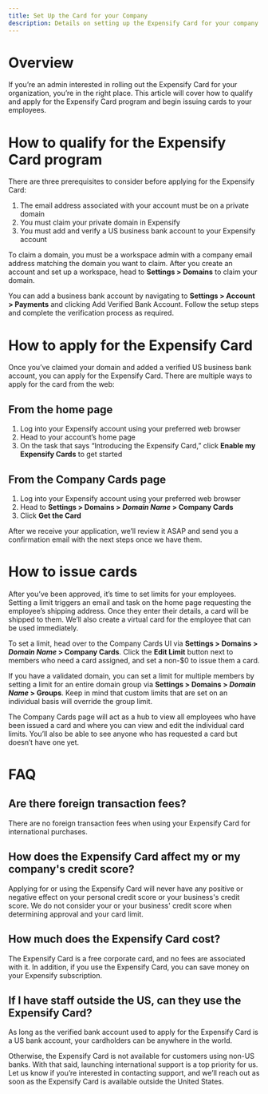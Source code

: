 ```yaml
---
title: Set Up the Card for your Company
description: Details on setting up the Expensify Card for your company as an admin
---
```

# Overview

If you’re an admin interested in rolling out the Expensify Card for your organization, you’re in the right place. This article will cover how to qualify and apply for the Expensify Card program and begin issuing cards to your employees. 

# How to qualify for the Expensify Card program

There are three prerequisites to consider before applying for the Expensify Card:

1. The email address associated with your account must be on a private domain
2. You must claim your private domain in Expensify
3. You must add and verify a US business bank account to your Expensify account
   
To claim a domain, you must be a workspace admin with a company email address matching the domain you want to claim. After you create an account and set up a workspace, head to **Settings > Domains** to claim your domain.

You can add a business bank account by navigating to **Settings > Account > Payments** and clicking Add Verified Bank Account. Follow the setup steps and complete the verification process as required.

# How to apply for the Expensify Card

Once you’ve claimed your domain and added a verified US business bank account, you can apply for the Expensify Card. There are multiple ways to apply for the card from the web:

## From the home page

1. Log into your Expensify account using your preferred web browser
2. Head to your account’s home page
3. On the task that says “Introducing the Expensify Card,” click **Enable my Expensify Cards** to get started

## From the Company Cards page

1. Log into your Expensify account using your preferred web browser
2. Head to **Settings > Domains > _Domain Name_ > Company Cards**
3. Click **Get the Card**

After we receive your application, we’ll review it ASAP and send you a confirmation email with the next steps once we have them.

# How to issue cards

After you’ve been approved, it’s time to set limits for your employees. Setting a limit triggers an email and task on the home page requesting the employee’s shipping address. Once they enter their details, a card will be shipped to them. We’ll also create a virtual card for the employee that can be used immediately.

To set a limit, head over to the Company Cards UI via **Settings > Domains > _Domain Name_ > Company Cards**. Click the **Edit Limit** button next to members who need a card assigned, and set a non-$0 to issue them a card.

If you have a validated domain, you can set a limit for multiple members by setting a limit for an entire domain group via **Settings > Domains > _Domain Name_ > Groups**. Keep in mind that custom limits that are set on an individual basis will override the group limit.

The Company Cards page will act as a hub to view all employees who have been issued a card and where you can view and edit the individual card limits. You’ll also be able to see anyone who has requested a card but doesn’t have one yet.

# FAQ

## Are there foreign transaction fees?

There are no foreign transaction fees when using your Expensify Card for international purchases.

## How does the Expensify Card affect my or my company's credit score?

Applying for or using the Expensify Card will never have any positive or negative effect on your personal credit score or your business's credit score. We do not consider your or your business' credit score when determining approval and your card limit.

## How much does the Expensify Card cost?

The Expensify Card is a free corporate card, and no fees are associated with it. In addition, if you use the Expensify Card, you can save money on your Expensify subscription.

## If I have staff outside the US, can they use the Expensify Card?

As long as the verified bank account used to apply for the Expensify Card is a US bank account, your cardholders can be anywhere in the world.

Otherwise, the Expensify Card is not available for customers using non-US banks. With that said, launching international support is a top priority for us. Let us know if you’re interested in contacting support, and we’ll reach out as soon as the Expensify Card is available outside the United States.
